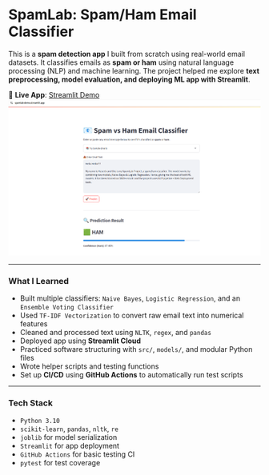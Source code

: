 # SpamLab: Spam/Ham Email Classifier

This is a **spam detection app** I built from scratch using real-world email datasets. It classifies emails as **spam or ham** using natural language processing (NLP) and machine learning. The project helped me explore **text preprocessing, model evaluation, and deploying ML app with Streamlit**.

🔗 **Live App**: [Streamlit Demo](https://spamlab-demo.streamlit.app/)
![App Demo](/images/app_demo.png)

---

### What I Learned

- Built multiple classifiers: `Naive Bayes`, `Logistic Regression`, and an `Ensemble Voting Classifier`
- Used `TF-IDF Vectorization` to convert raw email text into numerical features
- Cleaned and processed text using `NLTK`, `regex`, and `pandas`
- Deployed app using **Streamlit Cloud**
- Practiced software structuring with `src/`, `models/`, and modular Python files
- Wrote helper scripts and testing functions
- Set up **CI/CD** using **GitHub Actions** to automatically run test scripts

---

### Tech Stack

- `Python 3.10`
- `scikit-learn`, `pandas`, `nltk`, `re`
- `joblib` for model serialization
- `Streamlit` for app deployment
- `GitHub Actions` for basic testing CI
- `pytest` for test coverage
